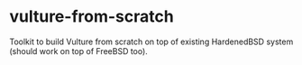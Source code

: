 # vulture-from-scratch
Toolkit to build Vulture from scratch on top of existing HardenedBSD system (should work on top of FreeBSD too).
